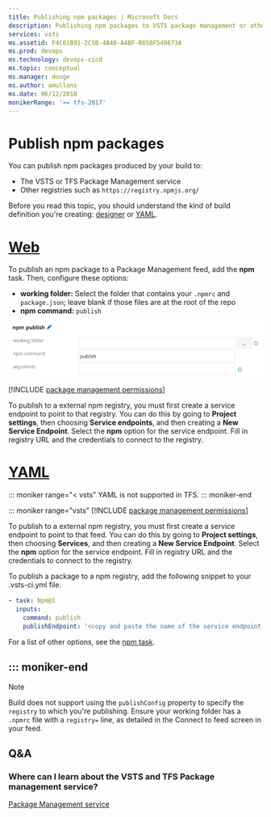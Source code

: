 ```yaml
---
title: Publishing npm packages | Microsoft Docs
description: Publishing npm packages to VSTS package management or other npm registries
services: vsts
ms.assetid: F4C61B91-2C5B-4848-A4BF-B658F549673A
ms.prod: devops
ms.technology: devops-cicd
ms.topic: conceptual
ms.manager: douge
ms.author: amullans
ms.date: 06/12/2018
monikerRange: '>= tfs-2017'
---
```


# Publish npm packages

You can publish npm packages produced by your build to:

* The VSTS or TFS Package Management service
* Other registries such as `https://registry.npmjs.org/`

Before you read this topic, you should understand the kind of build definition you're creating: [designer](../get-started-designer.md) or [YAML](../get-started-yaml.md).

# [Web](#tab/web)

To publish an npm package to a Package Management feed, add the **npm** task. Then, configure these options:

- **working folder:** Select the folder that contains your `.npmrc` and `package.json`; leave blank if those files are at the root of the repo
- **npm command:** `publish`

![Team Build npm publish task configuration](_img/npm/team-build-npm-publish.png)

[!INCLUDE [package management permissions](_shared/package-management-permissions-for-web-build.md)]

To publish to a external npm registry, you must first create a service endpoint to point to that registry. You can do this by going to **Project settings**, then choosing **Service endpoints**, and then creating a **New Service Endpoint**. Select the **npm** option for the service endpoint. Fill in registry URL and the credentials to connect to the registry.

# [YAML](#tab/yaml)

::: moniker range="< vsts"
YAML is not supported in TFS.
::: moniker-end

::: moniker range="vsts"
[!INCLUDE [package management permissions](_shared/package-management-permissions-for-yaml-build.md)]

To publish to a external npm registry, you must first create a service endpoint to point to that feed. You can do this by going to **Project settings**, then choosing **Services**, and then creating a **New Service Endpoint**. Select the **npm** option for the service endpoint. Fill in registry URL and the credentials to connect to the registry.

To publish a package to a npm registry, add the following snippet to your .vsts-ci.yml file.

```yaml
- task: Npm@1
  inputs:
    command: publish
    publishEndpoint: '<copy and paste the name of the service endpoint here>'
```

For a list of other options, see the [npm task](../tasks/package/npm.md).

::: moniker-end
---

> [!NOTE]
> Build does not support using the `publishConfig` property to specify the `registry` to which you're publishing. Ensure your working folder has a `.npmrc` file with a `registry=` line, as detailed in the Connect to feed screen in your feed.

## Q&A

### Where can I learn about the VSTS and TFS Package management service?

[Package Management service](../../package/index.md) 